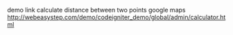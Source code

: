 demo link
 calculate distance between two points google maps
http://webeasystep.com/demo/codeigniter_demo/global/admin/calculator.html
